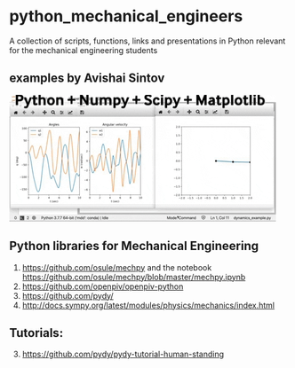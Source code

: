 # python_mechanical_engineers
A collection of scripts, functions, links and presentations in Python relevant for the mechanical engineering students

## examples by Avishai Sintov

![Two-link pendulum](media/two-link-pendulum.gif)


## Python libraries for Mechanical Engineering
1. https://github.com/osule/mechpy  and the notebook https://github.com/osule/mechpy/blob/master/mechpy.ipynb
2. https://github.com/openpiv/openpiv-python
3. https://github.com/pydy/
4. http://docs.sympy.org/latest/modules/physics/mechanics/index.html

## Tutorials:
3. https://github.com/pydy/pydy-tutorial-human-standing
